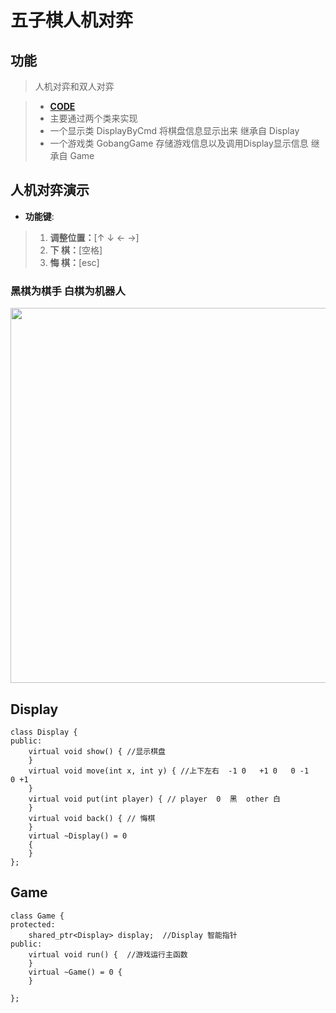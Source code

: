 # 五子棋人机对弈
## 功能
> 人机对弈和双人对弈 


> * **[CODE](Gobang)**
> * 主要通过两个类来实现
> * 一个显示类 DisplayByCmd 将棋盘信息显示出来 继承自 Display
> * 一个游戏类 GobangGame 存储游戏信息以及调用Display显示信息 继承自 Game
> 
 
## 人机对弈演示  
* **功能键**: 
 > 1. **调整位置：**[↑ ↓ ← →]	
 > 2. **下 棋：**[空格]           
 > 3. **悔 棋：**[esc] 

### 黑棋为棋手  白棋为机器人
<div align=center><img src="https://s31.aconvert.com/convert/p3r68-cdx67/fh47b-qa7k1.gif" height="600"/> </div>


## Display 
```
class Display {
public:
	virtual void show() { //显示棋盘
	}
	virtual void move(int x, int y) { //上下左右  -1 0   +1 0   0 -1   0 +1 
	}
	virtual void put(int player) { // player  0  黑  other 白
	} 
	virtual void back() { // 悔棋
	}
	virtual ~Display() = 0 
	{
	}
};
```


## Game
```
class Game {
protected:
	shared_ptr<Display> display;  //Display 智能指针
public:
	virtual void run() {  //游戏运行主函数
	}
	virtual ~Game() = 0 {
	}
	
};
```

